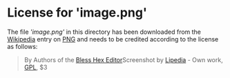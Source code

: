 # License for 'image.png'

The file _'image.png'_ in this directory has been downloaded from the [Wikipedia](https://en.wikipedia.org/) entry on [PNG](https://en.wikipedia.org/wiki/Portable_Network_Graphics) and needs to be credited according to the license as follows:

> By Authors of the <a rel="nofollow" class="external text" href="http://home.gna.org/bless/">Bless Hex Editor</a>Screenshot by <a href="//commons.wikimedia.org/wiki/User:Lipedia" title="User:Lipedia" class="mw-redirect">Lipedia</a> - <span class="int-own-work" lang="en" xml:lang="en">Own work</span>, <a href="http://www.gnu.org/licenses/gpl.html" title="GNU General Public License">GPL</a>, $3